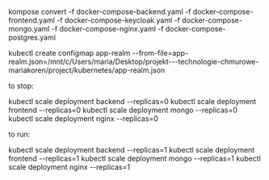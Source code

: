 kompose convert -f docker-compose-backend.yaml -f docker-compose-frontend.yaml -f docker-compose-keycloak.yaml -f docker-compose-mongo.yaml -f docker-compose-nginx.yaml -f docker-compose-postgres.yaml

kubectl create configmap app-realm --from-file=app-realm.json=/mnt/c/Users/maria/Desktop/projekt---technologie-chmurowe-mariakoren/project/kubernetes/app-realm.json


to stop:

kubectl scale deployment backend --replicas=0
kubectl scale deployment frontend --replicas=0
kubectl scale deployment mongo --replicas=0
kubectl scale deployment nginx --replicas=0


to run:

kubectl scale deployment backend --replicas=1
kubectl scale deployment frontend --replicas=1
kubectl scale deployment mongo --replicas=1
kubectl scale deployment nginx --replicas=1

